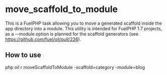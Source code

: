 move_scaffold_to_module
=======================

This is a FuelPHP task allowing you to move a generated scaffold inside the app directory into a module. This utility is intended for FuelPHP 1.7 projects, as a --module option is planned for the scaffold generators (see https://github.com/fuel/oil/pull/226).

How to use
----------

php oil r moveScaffoldToModule -scaffold=category -module=blog
